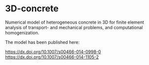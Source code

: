 # 3D-concrete
Numerical model of heterogeneous concrete in 3D for finite element analysis of transport- and mechanical problems, and computational homogenization.

The model has been published here:

https://dx.doi.org/10.1007/s00466-014-0998-0
https://dx.doi.org/10.1007/s00466-014-1105-2
